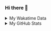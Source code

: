 ### Hi there 👋

<!--
**cdfmlr/cdfmlr** is a ✨ _special_ ✨ repository because its `README.md` (this file) appears on your GitHub profile.

Here are some ideas to get you started:

- 🔭 I’m currently working on ...
- 🌱 I’m currently learning ...
- 👯 I’m looking to collaborate on ...
- 🤔 I’m looking for help with ...
- 💬 Ask me about ...
- 📫 How to reach me: ...
- 😄 Pronouns: ...
- ⚡ Fun fact: ...
-->

<details>

<summary>My Wakatime Data</summary>

<!--START_SECTION:waka-->
![Lines of code](https://img.shields.io/badge/From%20Hello%20World%20I%27ve%20Written-667%20Thousand%20lines%20of%20code-blue)

**🐱 My GitHub Data** 

> 🏆 534 Contributions in the Year 2022
 > 
> 📦 519.8 kB Used in GitHub's Storage 
 > 
> 🚫 Not Opted to Hire
 > 
> 📜 58 Public Repositories 
 > 
> 🔑 14 Private Repositories  
 > 
**I'm an Early 🐤** 

```text
🌞 Morning    113 commits    ████░░░░░░░░░░░░░░░░░░░░░   18.52% 
🌆 Daytime    251 commits    ██████████░░░░░░░░░░░░░░░   41.15% 
🌃 Evening    241 commits    ██████████░░░░░░░░░░░░░░░   39.51% 
🌙 Night      5 commits      ░░░░░░░░░░░░░░░░░░░░░░░░░   0.82%

```
📅 **I'm Most Productive on Monday** 

```text
Monday       104 commits    ████░░░░░░░░░░░░░░░░░░░░░   17.05% 
Tuesday      85 commits     ███░░░░░░░░░░░░░░░░░░░░░░   13.93% 
Wednesday    92 commits     ███░░░░░░░░░░░░░░░░░░░░░░   15.08% 
Thursday     102 commits    ████░░░░░░░░░░░░░░░░░░░░░   16.72% 
Friday       89 commits     ███░░░░░░░░░░░░░░░░░░░░░░   14.59% 
Saturday     69 commits     ██░░░░░░░░░░░░░░░░░░░░░░░   11.31% 
Sunday       69 commits     ██░░░░░░░░░░░░░░░░░░░░░░░   11.31%

```


**I Mostly Code in Go** 

```text
Go                       17 repos            ███████░░░░░░░░░░░░░░░░░░   27.87% 
Python                   12 repos            █████░░░░░░░░░░░░░░░░░░░░   19.67% 
Jupyter Notebook         6 repos             ██░░░░░░░░░░░░░░░░░░░░░░░   9.84% 
Java                     4 repos             █░░░░░░░░░░░░░░░░░░░░░░░░   6.56% 
Vue                      4 repos             █░░░░░░░░░░░░░░░░░░░░░░░░   6.56%

```



 Last Updated on 13/12/2022 01:53:28 UTC
<!--END_SECTION:waka-->

</details>

<details>
 
 <summary>My GitHub Stats</summary>

[![CDFMLR's github stats](https://github-readme-stats.vercel.app/api?username=cdfmlr&count_private=true&show_icons=true)](https://github.com/anuraghazra/github-readme-stats)

</details>
